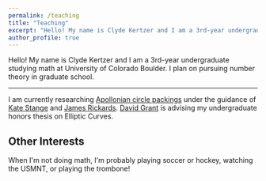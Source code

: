 ```yaml
---
permalink: /teaching
title: "Teaching"
excerpt: "Hello! My name is Clyde Kertzer and I am a 3rd-year undergraduate studying math at University of Colorado Boulder."
author_profile: true
---
```


Hello! My name is Clyde Kertzer and I am a 3rd-year undergraduate studying math at University of Colorado Boulder. 
I plan on pursuing number theory in graduate school.

---

I am currently researching <a href="https://en.wikipedia.org/wiki/Apollonian_gasket">Apollonian circle packings</a> under the guidance of <a href="https://math.katestange.net">Kate Stange</a> and <a href="https://math.colorado.edu/~jari2770">James Rickards</a>. <a href="https://www.colorado.edu/math/david-grant">David Grant</a> is advising my undergraduate honors thesis on Elliptic Curves. 

## Other Interests

When I'm not doing math, I'm probably playing soccer or hockey, watching the USMNT, or playing the trombone!

